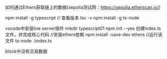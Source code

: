 如何通过Ethers获取链上的数据(sepolia测试网：https://sepolia.etherscan.io/)

npm install -g typescript
// 查看版本
tsc -v
npm install -g ts-node

vscode中安装live server插件
mikdir typescript01
npm init --yes
创建index.ts文件，并完成核心代码
//安装ethers依赖
npm install -save-dev ethers
//运行该文件
ts-node .\index.ts  


block中没有交易数据